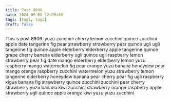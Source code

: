 ```yaml
---
title: Post 8906
date: 2024-09-01 12:00:00
tags: [tag1, tag2]
draft: false
---
```

This is post 8906.
yuzu
zucchini
cherry
lemon
zucchini
quince
zucchini
apple
date
tangerine
fig
pear
strawberry
strawberry
pear
quince
ugli
ugli
tangerine
fig
quince
apple
elderberry
elderberry
apple
tangerine
quince
grape
cherry
banana
elderberry
ugli
quince
ugli
raspberry
lemon
strawberry
pear
fig
date
mango
elderberry
elderberry
lemon
yuzu
raspberry
mango
watermelon
fig
pear
orange
yuzu
banana
honeydew
pear
mango
orange
raspberry
zucchini
watermelon
yuzu
strawberry
lemon
tangerine
elderberry
honeydew
banana
pear
cherry
pear
fig
ugli
raspberry
xigua
banana
fig
strawberry
quince
zucchini
zucchini
pear
cherry
strawberry
yuzu
banana
kiwi
zucchini
strawberry
orange
raspberry
apple
strawberry
ugli
quince
apple
orange
kiwi
yuzu
yuzu
zucchini
